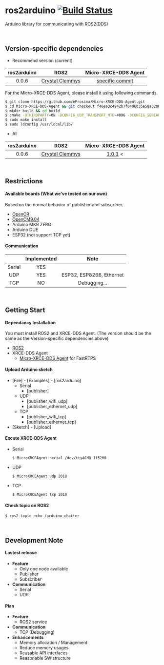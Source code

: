# ros2arduino [![Build Status](https://travis-ci.org/ROBOTIS-GIT/ros2arduino.svg?branch=master)](https://travis-ci.org/ROBOTIS-GIT/ros2arduino/branches)
Arduino library for communicating with ROS2(DDS)

<br>

## Version-specific dependencies

- Recommend version (current)

|ros2arduino|ROS2|Micro-XRCE-DDS Agent|
|:-:|:-:|:-:|
|0.0.6|[Crystal Clemmys](https://github.com/ros2/ros2/releases/tag/release-crystal-20181214)| [specific commit](https://github.com/eProsima/Micro-XRCE-DDS-Agent/commit/f46ea3c4942b7f04d6b35e58a32006d83d2e4eb5) |

For the Micro-XRCE-DDS Agent, please install it using following commands.
```bash
$ git clone https://github.com/eProsima/Micro-XRCE-DDS-Agent.git
$ cd Micro-XRCE-DDS-Agent && git checkout f46ea3c4942b7f04d6b35e58a32006d83d2e4eb5
$ mkdir build && cd build
$ cmake -DTHIRDPARTY=ON -DCONFIG_UDP_TRANSPORT_MTU=4096 -DCONFIG_SERIAL_TRANSPORT_MTU=4096 ..
$ sudo make install
$ sudo ldconfig /usr/local/lib/
```

- All

|ros2arduino|ROS2|Micro-XRCE-DDS Agent|
|:-:|:-:|:-:|
|0.0.6|[Crystal Clemmys](https://github.com/ros2/ros2/releases/tag/release-crystal-20181214)|[1.0.1](https://github.com/eProsima/Micro-XRCE-DDS-Agent/releases/tag/v1.0.1) < |

<br>

## Restrictions

#### Available boards (What we've tested on our own)
Based on the normal behavior of publisher and subscriber.

 - [OpenCR](http://emanual.robotis.com/docs/en/parts/controller/opencr10/)
 - [OpenCM9.04](http://emanual.robotis.com/docs/en/parts/controller/opencm904/)
 - Arduino MKR ZERO
 - Arduino DUE
 - ESP32 (not support TCP yet)

#### Communication
 ||Implemented|Note|
 |:-:|:-:|:-:|
 |Serial|YES||
 |UDP|YES|ESP32, ESP8266, Ethernet|
 |TCP|NO|Debugging...|

<br>

## Getting Start

#### Dependancy Installation
You must install ROS2 and XRCE-DDS Agent. (The version should be the same as the Version-specific dependencies above)
 - [ROS2](https://index.ros.org/doc/ros2/Installation/)
 - XRCE-DDS Agent
	 - [Micro-XRCE-DDS Agent](https://micro-xrce-dds.readthedocs.io/en/latest/installation.html#installing-the-agent-stand-alone) for FastRTPS

#### Upload Arduino sketch
 - [File] - [Examples] - [ros2arduino]
   - Serial
     - [publisher]
   - UDP
     - [publisher_wifi_udp]
     - [publisher_ethernet_udp]
   - TCP
     - [publisher_wifi_tcp]
     - [publisher_ethernet_tcp]
 - [Sketch] - [Upload]
 
 
#### Excute XRCE-DDS Agent
 - Serial
   ```bash
   $ MicroXRCEAgent serial /dev/ttyACM0 115200
   ```
 - UDP
   ```bash
   $ MicroXRCEAgent udp 2018
   ```
 - TCP
   ```bash
   $ MicroXRCEAgent tcp 2018
   ```
#### Check topic on ROS2
```bash
$ ros2 topic echo /arduino_chatter
```
 
 <br>
 
## Development Note

#### Lastest release
 - **Feature**
    - Only one node available
    - Publisher
    - Subscriber
 - **Communication**
    - Serial
    - UDP

#### Plan
 - **Feature**
    - ROS2 service
 - **Communication**
    - TCP (Debugging)
 - **Enhancements**
    - Memory allocation / Management
    - Reduce memory usages
    - Reusable API interfaces
    - Reasonable SW structure
    
